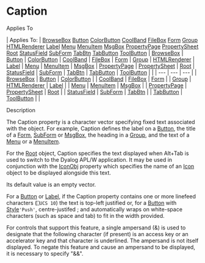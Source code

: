 



<h1 class="heading"><span class="name">Caption</span></h1>

Applies To

| Applies To: | [BrowseBox](../a-z/browsebox.md) [Button](../a-z/button.md) [ColorButton](../a-z/colorbutton.md) [CoolBand](../a-z/coolband.md) [FileBox](../a-z/filebox.md) [Form](../a-z/form.md) [Group](../a-z/group.md) [HTMLRenderer](../a-z/htmlrenderer.md) [Label](../a-z/label.md) [Menu](../a-z/menu.md) [MenuItem](../a-z/menuitem.md) [MsgBox](../a-z/msgbox.md) [PropertyPage](../a-z/propertypage.md) [PropertySheet](../a-z/propertysheet.md) [Root](../a-z/root.md) [StatusField](../a-z/statusfield.md) [SubForm](../a-z/subform.md) [TabBtn](../a-z/tabbtn.md) [TabButton](../a-z/tabbutton.md) [ToolButton](../a-z/toolbutton.md) | [BrowseBox](../a-z/browsebox.md) | [Button](../a-z/button.md) | [ColorButton](../a-z/colorbutton.md) | [CoolBand](../a-z/coolband.md) | [FileBox](../a-z/filebox.md) | [Form](../a-z/form.md) | [Group](../a-z/group.md) | [HTMLRenderer](../a-z/htmlrenderer.md) | [Label](../a-z/label.md) | [Menu](../a-z/menu.md) | [MenuItem](../a-z/menuitem.md) | [MsgBox](../a-z/msgbox.md) | [PropertyPage](../a-z/propertypage.md) | [PropertySheet](../a-z/propertysheet.md) | [Root](../a-z/root.md) | [StatusField](../a-z/statusfield.md) | [SubForm](../a-z/subform.md) | [TabBtn](../a-z/tabbtn.md) | [TabButton](../a-z/tabbutton.md) | [ToolButton](../a-z/toolbutton.md) |  |
| --- | --- | ---  |
| [BrowseBox](../a-z/browsebox.md) | [Button](../a-z/button.md) | [ColorButton](../a-z/colorbutton.md) |
| [CoolBand](../a-z/coolband.md) | [FileBox](../a-z/filebox.md) | [Form](../a-z/form.md) |
| [Group](../a-z/group.md) | [HTMLRenderer](../a-z/htmlrenderer.md) | [Label](../a-z/label.md) |
| [Menu](../a-z/menu.md) | [MenuItem](../a-z/menuitem.md) | [MsgBox](../a-z/msgbox.md) |
| [PropertyPage](../a-z/propertypage.md) | [PropertySheet](../a-z/propertysheet.md) | [Root](../a-z/root.md) |
| [StatusField](../a-z/statusfield.md) | [SubForm](../a-z/subform.md) | [TabBtn](../a-z/tabbtn.md) |
| [TabButton](../a-z/tabbutton.md) | [ToolButton](../a-z/toolbutton.md) |  |


Description


The Caption property is a character vector specifying fixed text associated with the object. For example, Caption defines the label on a [Button](../a-z/button.md), the title of a [Form](../a-z/form.md), [SubForm](../a-z/subform.md) or [MsgBox](../a-z/msgbox.md), the heading in a [Group](../a-z/group.md), and the text of a [Menu](../a-z/menu.md) or a [MenuItem](../a-z/menuitem.md).


For the [Root](../a-z/root.md) object, Caption specifies the text displayed when Alt+Tab is used to switch to the Dyalog APL/W application. It may be used in conjunction with the [IconObj](../a-z/iconobj.md) property which specifies the name of an [Icon](../a-z/icon.md) object to be displayed alongside this text.


Its default value is an empty vector.


For a [Button](../a-z/button.md) or [Label](../a-z/label.md), if the Caption property  contains one or more linefeed characters (`⎕UCS 10`) the text is top-left justified or, for a [Button](../a-z/button.md) with [Style](../a-z/style.md)`'Push'`, centre-justifed ;  and automatically wraps on white-space characters (such as space and tab) to fit in the width provided.


For controls that support this feature, a single ampersand (&) is used to designate that the following character (if present) is an access key or an accelerator key and that character is underlined. The ampersand is not itself displayed. To negate this feature and cause an ampersand to be displayed, it is necessary to specify "&&".


